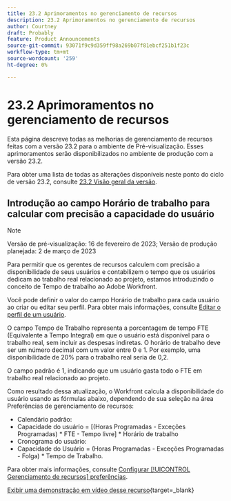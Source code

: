 ```yaml
---
title: 23.2 Aprimoramentos no gerenciamento de recursos
description: 23.2 Aprimoramentos no gerenciamento de recursos
author: Courtney
draft: Probably
feature: Product Announcements
source-git-commit: 93071f9c9d359ff98a269b07f81ebcf251b1f23c
workflow-type: tm+mt
source-wordcount: '259'
ht-degree: 0%

---
```


# 23.2 Aprimoramentos no gerenciamento de recursos

Esta página descreve todas as melhorias de gerenciamento de recursos feitas com a versão 23.2 para o ambiente de Pré-visualização. Esses aprimoramentos serão disponibilizados no ambiente de produção com a versão 23.2.

Para obter uma lista de todas as alterações disponíveis neste ponto do ciclo de versão 23.2, consulte [23.2 Visão geral da versão](/help/quicksilver/product-announcements/product-releases/23.2-release-activity/23-2-release-overview.md).

## Introdução ao campo Horário de trabalho para calcular com precisão a capacidade do usuário

>[!NOTE]
>
>Versão de pré-visualização: 16 de fevereiro de 2023; Versão de produção planejada: 2 de março de 2023

Para permitir que os gerentes de recursos calculem com precisão a disponibilidade de seus usuários e contabilizem o tempo que os usuários dedicam ao trabalho real relacionado ao projeto, estamos introduzindo o conceito de Tempo de trabalho ao Adobe Workfront.

Você pode definir o valor do campo Horário de trabalho para cada usuário ao criar ou editar seu perfil. Para obter mais informações, consulte [Editar o perfil de um usuário](/help/quicksilver/administration-and-setup/add-users/create-and-manage-users/edit-a-users-profile.md).

O campo Tempo de Trabalho representa a porcentagem de tempo FTE (Equivalente a Tempo Integral) em que o usuário está disponível para o trabalho real, sem incluir as despesas indiretas. O horário de trabalho deve ser um número decimal com um valor entre 0 e 1. Por exemplo, uma disponibilidade de 20% para o trabalho real seria de 0,2.

O campo padrão é 1, indicando que um usuário gasta todo o FTE em trabalho real relacionado ao projeto.

Como resultado dessa atualização, o Workfront calcula a disponibilidade do usuário usando as fórmulas abaixo, dependendo de sua seleção na área Preferências de gerenciamento de recursos:

* Calendário padrão:
* Capacidade do usuário = [(Horas Programadas - Exceções Programadas) * FTE - Tempo livre] * Horário de trabalho
* Cronograma do usuário:
* Capacidade do Usuário = (Horas Programadas - Exceções Programadas - Folga) * Tempo de Trabalho.

Para obter mais informações, consulte [Configurar [!UICONTROL Gerenciamento de recursos] preferências](/help/quicksilver/administration-and-setup/set-up-workfront/configure-system-defaults/configure-resource-mgmt-preferences.md).

[Exibir uma demonstração em vídeo desse recurso](https://video.tv.adobe.com/v/3415608/){target=_blank}